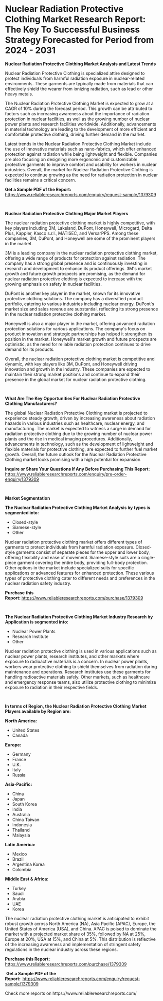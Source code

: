 <p><h1>Nuclear Radiation Protective Clothing Market Research Report: The Key To Successful Business Strategy Forecasted for Period from 2024 - 2031</h1></p><p><strong>Nuclear Radiation Protective Clothing Market Analysis and Latest Trends</strong></p>
<p><p>Nuclear Radiation Protective Clothing is specialized attire designed to protect individuals from harmful radiation exposure in nuclear-related environments. These garments are typically made from materials that can effectively shield the wearer from ionizing radiation, such as lead or other heavy metals.</p><p>The Nuclear Radiation Protective Clothing Market is expected to grow at a CAGR of 10% during the forecast period. This growth can be attributed to factors such as increasing awareness about the importance of radiation protection in nuclear facilities, as well as the growing number of nuclear power plants and research facilities worldwide. Additionally, advancements in material technology are leading to the development of more efficient and comfortable protective clothing, driving further demand in the market.</p><p>Latest trends in the Nuclear Radiation Protective Clothing Market include the use of innovative materials such as nano-fabrics, which offer enhanced protection against radiation while being lightweight and flexible. Companies are also focusing on designing more ergonomic and customizable protective garments to improve comfort and usability for workers in nuclear industries. Overall, the market for Nuclear Radiation Protective Clothing is expected to continue growing as the need for radiation protection in nuclear facilities remains a critical concern.</p></p>
<p><strong>Get a Sample PDF of the Report:&nbsp;</strong> <a href="https://www.reliableresearchreports.com/enquiry/request-sample/1379309">https://www.reliableresearchreports.com/enquiry/request-sample/1379309</a></p>
<p>&nbsp;</p>
<p><strong>Nuclear Radiation Protective Clothing Major Market Players</strong></p>
<p><p>The nuclear radiation protective clothing market is highly competitive, with key players including 3M, Lakeland, DuPont, Honeywell, Microgard, Delta Plus, Kappler, Kasco s.r.l., MATISEC, and VersarPPS. Among these companies, 3M, DuPont, and Honeywell are some of the prominent players in the market.</p><p>3M is a leading company in the nuclear radiation protective clothing market, offering a wide range of products for protection against radiation. The company has a strong global presence and is continuously investing in research and development to enhance its product offerings. 3M's market growth and future growth prospects are promising, as the demand for nuclear radiation protective clothing is expected to increase with the growing emphasis on safety in nuclear facilities.</p><p>DuPont is another key player in the market, known for its innovative protective clothing solutions. The company has a diversified product portfolio, catering to various industries including nuclear energy. DuPont's market size and sales revenue are substantial, reflecting its strong presence in the nuclear radiation protective clothing market.</p><p>Honeywell is also a major player in the market, offering advanced radiation protection solutions for various applications. The company's focus on product innovation and strategic partnerships has helped it strengthen its position in the market. Honeywell's market growth and future prospects are optimistic, as the need for reliable radiation protection continues to drive demand for its products.</p><p>Overall, the nuclear radiation protective clothing market is competitive and dynamic, with key players like 3M, DuPont, and Honeywell driving innovation and growth in the industry. These companies are expected to maintain their strong market positions and continue to expand their presence in the global market for nuclear radiation protective clothing.</p></p>
<p>&nbsp;</p>
<p><strong>What Are The Key Opportunities For Nuclear Radiation Protective Clothing Manufacturers?</strong></p>
<p><p>The global Nuclear Radiation Protective Clothing market is projected to experience steady growth, driven by increasing awareness about radiation hazards in various industries such as healthcare, nuclear energy, and manufacturing. The market is expected to witness a surge in demand for radiation protective clothing due to the growing number of nuclear power plants and the rise in medical imaging procedures. Additionally, advancements in technology, such as the development of lightweight and flexible materials for protective clothing, are expected to further fuel market growth. Overall, the future outlook for the Nuclear Radiation Protective Clothing market looks promising with a high potential for expansion.</p></p>
<p><strong>Inquire or Share Your Questions If Any Before Purchasing This Report:</strong> <a href="https://www.reliableresearchreports.com/enquiry/pre-order-enquiry/1379309">https://www.reliableresearchreports.com/enquiry/pre-order-enquiry/1379309</a></p>
<p>&nbsp;</p>
<p><strong>Market Segmentation</strong></p>
<p><strong>The Nuclear Radiation Protective Clothing Market Analysis by types is segmented into:</strong></p>
<p><ul><li>Closed-style</li><li>Siamese-style</li><li>Other</li></ul></p>
<p><p>Nuclear radiation protective clothing market offers different types of garments to protect individuals from harmful radiation exposure. Closed-style garments consist of separate pieces for the upper and lower body, offering flexibility and ease of movement. Siamese-style suits are a single-piece garment covering the entire body, providing full-body protection. Other options in the market include specialized suits for specific applications or advanced features for enhanced protection. These various types of protective clothing cater to different needs and preferences in the nuclear radiation safety industry.</p></p>
<p><strong>Purchase this Report:&nbsp;</strong><a href="https://www.reliableresearchreports.com/purchase/1379309">https://www.reliableresearchreports.com/purchase/1379309</a></p>
<p>&nbsp;</p>
<p><strong>The Nuclear Radiation Protective Clothing Market Industry Research by Application is segmented into:</strong></p>
<p><ul><li>Nuclear Power Plants</li><li>Research Institute</li><li>Other</li></ul></p>
<p><p>Nuclear radiation protective clothing is used in various applications such as nuclear power plants, research institutes, and other markets where exposure to radioactive materials is a concern. In nuclear power plants, workers wear protective clothing to shield themselves from radiation during maintenance and operations. Research institutes use these garments for handling radioactive materials safely. Other markets, such as healthcare and emergency response teams, also utilize protective clothing to minimize exposure to radiation in their respective fields.</p></p>
<p>&nbsp;</p>
<p><strong>In terms of Region, the Nuclear Radiation Protective Clothing Market Players available by Region are:</strong></p>
<p>
    <p> <strong> North America: </strong>
        <ul>
            <li>United States</li>
            <li>Canada</li>
        </ul>
        </p> 
    <p> <strong> Europe: </strong>
        <ul>
            <li>Germany</li>
            <li>France</li>
            <li>U.K.</li>
            <li>Italy</li>
            <li>Russia</li>
        </ul>
        </p> 
    <p> <strong> Asia-Pacific: </strong>
        <ul>
            <li>China</li>
            <li>Japan</li>
            <li>South Korea</li>
            <li>India</li>
            <li>Australia</li>
            <li>China Taiwan</li>
            <li>Indonesia</li>
            <li>Thailand</li>
            <li>Malaysia</li>
        </ul>
        </p> 
    <p> <strong> Latin America: </strong>
        <ul>
            <li>Mexico</li>
            <li>Brazil</li>
            <li>Argentina Korea</li>
            <li>Colombia</li>
        </ul>
        </p> 
    <p> <strong> Middle East & Africa: </strong>
        <ul>
            <li>Turkey</li>
            <li>Saudi</li>
            <li>Arabia</li>
            <li>UAE</li>
            <li>Korea</li>
        </ul>
    </p>
    </p>
<p><p>The nuclear radiation protective clothing market is anticipated to exhibit robust growth across North America (NA), Asia Pacific (APAC), Europe, the United States of America (USA), and China. APAC is poised to dominate the market with a projected market share of 35%, followed by NA at 25%, Europe at 20%, USA at 15%, and China at 5%. This distribution is reflective of the increasing awareness and implementation of stringent safety regulations in the nuclear industry across these regions.</p></p>
<p><strong>Purchase this Report: </strong><a href="https://www.reliableresearchreports.com/purchase/1379309">https://www.reliableresearchreports.com/purchase/1379309</a></p>
<p>&nbsp;<strong>Get a Sample PDF of the Report:&nbsp;&nbsp;</strong><a href="https://www.reliableresearchreports.com/enquiry/request-sample/1379309">https://www.reliableresearchreports.com/enquiry/request-sample/1379309</a></p>
<p><strong></strong></p>
<p>Check more reports on https://www.reliableresearchreports.com/</p>